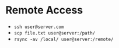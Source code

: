 # Remote Access

- `ssh user@server.com`
- `scp file.txt user@server:/path/`
- `rsync -av /local/ user@server:/remote/` 